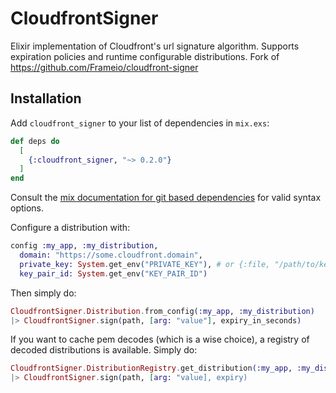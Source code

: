 # CloudfrontSigner

Elixir implementation of Cloudfront's url signature algorithm. Supports expiration policies and
runtime configurable distributions. Fork of https://github.com/Frameio/cloudfront-signer

## Installation

Add `cloudfront_signer` to your list of dependencies in `mix.exs`:

```elixir
def deps do
  [
    {:cloudfront_signer, "~> 0.2.0"}
  ]
end
```

Consult the [mix documentation for git based dependencies](https://hexdocs.pm/mix/1.16.0/Mix.Tasks.Deps.html) for valid syntax options.

Configure a distribution with:

```elixir
config :my_app, :my_distribution,
  domain: "https://some.cloudfront.domain",
  private_key: System.get_env("PRIVATE_KEY"), # or {:file, "/path/to/key"}
  key_pair_id: System.get_env("KEY_PAIR_ID")
```

Then simply do:

```elixir
CloudfrontSigner.Distribution.from_config(:my_app, :my_distribution)
|> CloudfrontSigner.sign(path, [arg: "value"], expiry_in_seconds)
```

If you want to cache pem decodes (which is a wise choice), a registry of decoded distributions is available. Simply do:

```elixir
CloudfrontSigner.DistributionRegistry.get_distribution(:my_app, :my_distribution)
|> CloudfrontSigner.sign(path, [arg: "value], expiry)
```
